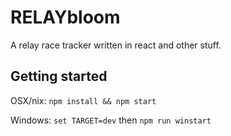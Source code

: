 # RELAYbloom

A relay race tracker written in react and other stuff. 

## Getting started

OSX/nix: `npm install && npm start`

Windows: `set TARGET=dev` then `npm run winstart`